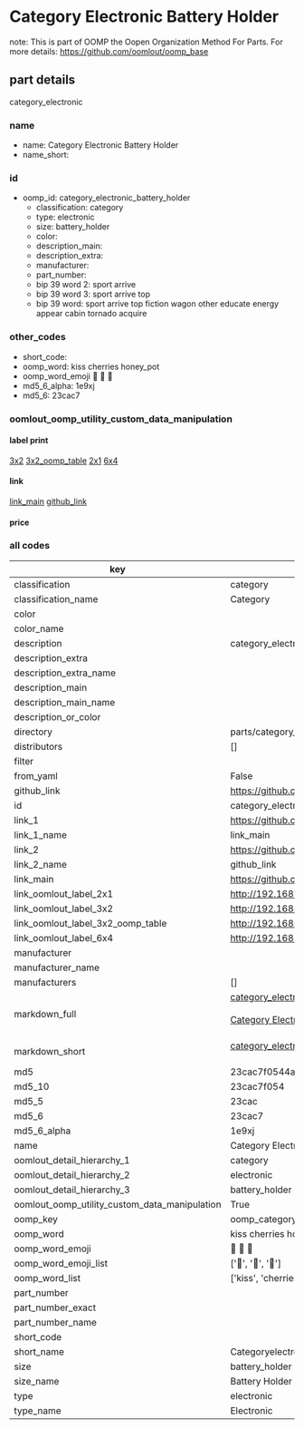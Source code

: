 # Category Electronic Battery Holder  

note: This is part of OOMP the Oopen Organization Method For Parts. For more details: https://github.com/oomlout/oomp_base

##  part details



category_electronic

### name
* name: Category Electronic Battery Holder
* name_short: 
### id
* oomp_id: category_electronic_battery_holder
  * classification: category
  * type: electronic
  * size: battery_holder
  * color: 
  * description_main: 
  * description_extra: 
  * manufacturer: 
  * part_number: 
  * bip 39 word 2: sport arrive
  * bip 39 word 3: sport arrive top
  * bip 39 word: sport arrive top fiction wagon other educate energy appear cabin tornado acquire

### other_codes
* short_code: 
* oomp_word: kiss cherries honey_pot
* oomp_word_emoji :kiss: :cherries: :honey_pot:
* md5_6_alpha: 1e9xj
* md5_6: 23cac7






### oomlout_oomp_utility_custom_data_manipulation
#### label print
[3x2](http://192.168.1.245:1112/?label=oomp%201e9xj)
[3x2_oomp_table](http://192.168.1.107:1112/?label=oomp%201e9xj)
[2x1](http://192.168.1.242:1112/?label=oomp%201e9xj)
[6x4](http://192.168.1.55:1112/?label=oomp%201e9xj)    

#### link

[link_main](https://github.com/oomlout/oomlout_oomp_current_version_messy/tree/main/parts/category_electronic_battery_holder) [github_link](https://github.com/oomlout/oomlout_oomp_part_src/tree/main/parts/category_electronic_battery_holder)                             

#### price







### all codes 
| key | value |  
| --- | --- |  
| classification | category |  
| classification_name | Category |  
| color |  |  
| color_name |  |  
| description | category_electronic |  
| description_extra |  |  
| description_extra_name |  |  
| description_main |  |  
| description_main_name |  |  
| description_or_color |   |  
| directory | parts/category_electronic_battery_holder |  
| distributors | [] |  
| filter |  |  
| from_yaml | False |  
| github_link | https://github.com/oomlout/oomlout_oomp_part_src/tree/main/parts/category_electronic_battery_holder |  
| id | category_electronic_battery_holder |  
| link_1 | https://github.com/oomlout/oomlout_oomp_current_version_messy/tree/main/parts/category_electronic_battery_holder |  
| link_1_name | link_main |  
| link_2 | https://github.com/oomlout/oomlout_oomp_part_src/tree/main/parts/category_electronic_battery_holder |  
| link_2_name | github_link |  
| link_main | https://github.com/oomlout/oomlout_oomp_current_version_messy/tree/main/parts/category_electronic_battery_holder |  
| link_oomlout_label_2x1 | http://192.168.1.242:1112/?label=oomp%201e9xj |  
| link_oomlout_label_3x2 | http://192.168.1.245:1112/?label=oomp%201e9xj |  
| link_oomlout_label_3x2_oomp_table | http://192.168.1.107:1112/?label=oomp%201e9xj |  
| link_oomlout_label_6x4 | http://192.168.1.55:1112/?label=oomp%201e9xj |  
| manufacturer |  |  
| manufacturer_name |  |  
| manufacturers | [] |  
| markdown_full | [category_electronic_battery_holder](https://github.com/oomlout/oomlout_oomp_current_version_messy/tree/main/parts/category_electronic_battery_holder)<br>[](https://github.com/oomlout/oomlout_oomp_current_version_messy/tree/main/parts/category_electronic_battery_holder)<br>[Category Electronic Battery Holder](https://github.com/oomlout/oomlout_oomp_current_version_messy/tree/main/parts/category_electronic_battery_holder)<br><br> |  
| markdown_short | [category_electronic_battery_holder](https://github.com/oomlout/oomlout_oomp_current_version_messy/tree/main/parts/category_electronic_battery_holder)<br><br> |  
| md5 | 23cac7f0544a08d2747b255dc9c32695 |  
| md5_10 | 23cac7f054 |  
| md5_5 | 23cac |  
| md5_6 | 23cac7 |  
| md5_6_alpha | 1e9xj |  
| name | Category Electronic Battery Holder |  
| oomlout_detail_hierarchy_1 | category |  
| oomlout_detail_hierarchy_2 | electronic |  
| oomlout_detail_hierarchy_3 | battery_holder |  
| oomlout_oomp_utility_custom_data_manipulation | True |  
| oomp_key | oomp_category_electronic_battery_holder |  
| oomp_word | kiss cherries honey_pot |  
| oomp_word_emoji | :kiss: :cherries: :honey_pot: |  
| oomp_word_emoji_list | [':kiss:', ':cherries:', ':honey_pot:'] |  
| oomp_word_list | ['kiss', 'cherries', 'honey_pot'] |  
| part_number |  |  
| part_number_exact |  |  
| part_number_name |  |  
| short_code |  |  
| short_name | Categoryelectronic |  
| size | battery_holder |  
| size_name | Battery Holder |  
| type | electronic |  
| type_name | Electronic |  
